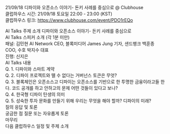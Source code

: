 21/09/18 디파이와 오픈소스 이야기- 돈키 사례를 중심으로 @ Clubhouse  
클럽하우스 시간: 21/09/18 토요일 22:00 - 23:00 (KST)  
클럽하우스 링크: https://www.clubhouse.com/event/PDO1rEQo

AI Talks 주제 소개 디파이와 오픈소스 이야기- 돈키 사례를 중심으로  
AI Talks 스피커 소개 (각 1분 미만)  
패널: 김민현 AI Network CEO, 블록미디어 James Jung 기자, 샌드뱅크 백훈종 COO, 수호 박지수 대표  
진행: 신지은  
AI Talks 내용  
Q. 1. 디파이와 스마트 계약  
Q. 2. 디파이 프로젝트와 뗄 수 없다는 거버넌스 토큰은 무엇?   
Q. 3. 블록체인은 오픈소스고 디파이는 오픈소스를 기반으로 한 투명한 금융이라고들 한다. 코드 공개를 하고 안하고의 문제 어떤 것들이 있다고 보나?  
Q. 4. 한국형 디파이 탄생의 의미  
Q. 5. 성숙한 투자 문화를 만들기 위해 우리는 무엇을 해야 할까? 디파이의 미래?   
질의 응답 및 토론  
궁금한 점 질문 또는 자유롭게 토론  
마무리  
다음 클럽하우스 일정 및 주제 소개  
